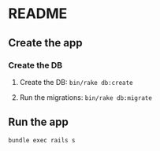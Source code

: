 # README

## Create the app

### Create the DB

1. Create the DB: `bin/rake db:create`

2. Run the migrations: `bin/rake db:migrate`

## Run the app

`bundle exec rails s`
